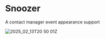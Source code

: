 # Snoozer

A contact manager event appearance support

![2025_02_13T20 50 01Z](https://github.com/user-attachments/assets/ebdd370d-35ef-4b90-abef-ae6cde6c73b9)
